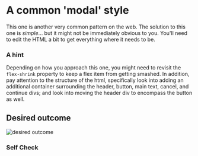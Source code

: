 # A common 'modal' style
This one is another very common pattern on the web. The solution to this one is _simple_... but it might not be immediately obvious to you. You'll need to edit the HTML a bit to get everything where it needs to be.

### A hint
Depending on how you approach this one, you might need to revisit the `flex-shrink` property to keep a flex item from getting smashed. In addition, pay attention to the structure of the html, specifically look into adding an additional container surrounding the header, button, main text, cancel, and continue divs; and look into moving the header div to encompass the button as well.

## Desired outcome

![desired outcome](./desired-outcome.png)

### Self Check

<!-- - The blue icon is aligned to the left. -->
<!-- - There is equal space on either side of the icon (the gaps between the icon and the edge of the card, and the icon and the text, are the same). -->
<!-- - There is padding around the edge of the modal. -->
<!-- - The header, text, and buttons are aligned with each other. -->
<!-- - The header is bold and a slightly larger text-size than the text. -->
<!-- - The close button is vertically aligned with the header, and aligned in the top-right of the card. -->
